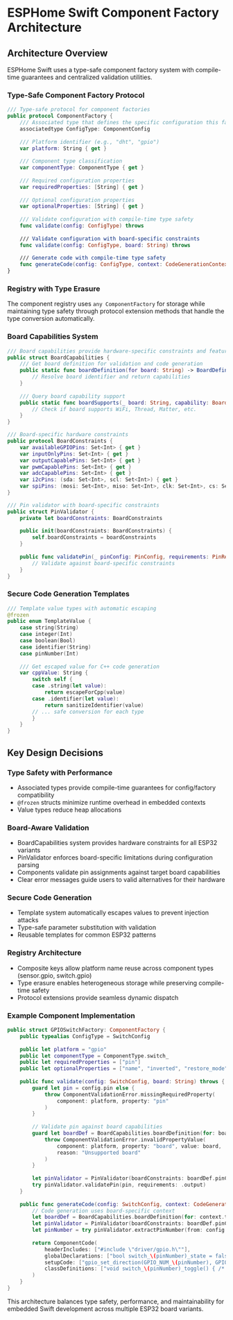 # ESPHome Swift Component Factory Architecture

## Architecture Overview

ESPHome Swift uses a type-safe component factory system with compile-time guarantees and centralized validation utilities.

### Type-Safe Component Factory Protocol

```swift
/// Type-safe protocol for component factories
public protocol ComponentFactory {
    /// Associated type that defines the specific configuration this factory accepts
    associatedtype ConfigType: ComponentConfig
    
    /// Platform identifier (e.g., "dht", "gpio")
    var platform: String { get }
    
    /// Component type classification
    var componentType: ComponentType { get }
    
    /// Required configuration properties
    var requiredProperties: [String] { get }
    
    /// Optional configuration properties  
    var optionalProperties: [String] { get }
    
    /// Validate configuration with compile-time type safety
    func validate(config: ConfigType) throws
    
    /// Validate configuration with board-specific constraints
    func validate(config: ConfigType, board: String) throws
    
    /// Generate code with compile-time type safety
    func generateCode(config: ConfigType, context: CodeGenerationContext) throws -> ComponentCode
}
```

### Registry with Type Erasure

The component registry uses `any ComponentFactory` for storage while maintaining type safety through protocol extension methods that handle the type conversion automatically.

### Board Capabilities System

```swift
/// Board capabilities provide hardware-specific constraints and features
public struct BoardCapabilities {
    /// Get board definition for validation and code generation
    public static func boardDefinition(for board: String) -> BoardDefinition? {
        // Resolve board identifier and return capabilities
    }
    
    /// Query board capability support
    public static func boardSupports(_ board: String, capability: BoardCapability) -> Bool {
        // Check if board supports WiFi, Thread, Matter, etc.
    }
}

/// Board-specific hardware constraints
public protocol BoardConstraints {
    var availableGPIOPins: Set<Int> { get }
    var inputOnlyPins: Set<Int> { get }
    var outputCapablePins: Set<Int> { get }
    var pwmCapablePins: Set<Int> { get }
    var adcCapablePins: Set<Int> { get }
    var i2cPins: (sda: Set<Int>, scl: Set<Int>) { get }
    var spiPins: (mosi: Set<Int>, miso: Set<Int>, clk: Set<Int>, cs: Set<Int>) { get }
}

/// Pin validator with board-specific constraints
public struct PinValidator {
    private let boardConstraints: BoardConstraints
    
    public init(boardConstraints: BoardConstraints) {
        self.boardConstraints = boardConstraints
    }
    
    public func validatePin(_ pinConfig: PinConfig, requirements: PinRequirements) throws {
        // Validate against board-specific constraints
    }
}
```

### Secure Code Generation Templates

```swift
/// Template value types with automatic escaping
@frozen
public enum TemplateValue {
    case string(String)
    case integer(Int)
    case boolean(Bool)
    case identifier(String)
    case pinNumber(Int)
    
    /// Get escaped value for C++ code generation
    var cppValue: String {
        switch self {
        case .string(let value):
            return escapeForCpp(value)
        case .identifier(let value):
            return sanitizeIdentifier(value)
        // ... safe conversion for each type
        }
    }
}
```

## Key Design Decisions

### Type Safety with Performance
- Associated types provide compile-time guarantees for config/factory compatibility
- `@frozen` structs minimize runtime overhead in embedded contexts
- Value types reduce heap allocations

### Board-Aware Validation
- BoardCapabilities system provides hardware constraints for all ESP32 variants
- PinValidator enforces board-specific limitations during configuration parsing
- Components validate pin assignments against target board capabilities
- Clear error messages guide users to valid alternatives for their hardware

### Secure Code Generation
- Template system automatically escapes values to prevent injection attacks
- Type-safe parameter substitution with validation
- Reusable templates for common ESP32 patterns

### Registry Architecture
- Composite keys allow platform name reuse across component types (sensor.gpio, switch.gpio)
- Type erasure enables heterogeneous storage while preserving compile-time safety
- Protocol extensions provide seamless dynamic dispatch

### Example Component Implementation

```swift
public struct GPIOSwitchFactory: ComponentFactory {
    public typealias ConfigType = SwitchConfig
    
    public let platform = "gpio"
    public let componentType = ComponentType.switch_
    public let requiredProperties = ["pin"]
    public let optionalProperties = ["name", "inverted", "restore_mode"]
    
    public func validate(config: SwitchConfig, board: String) throws {
        guard let pin = config.pin else {
            throw ComponentValidationError.missingRequiredProperty(
                component: platform, property: "pin"
            )
        }
        
        // Validate pin against board capabilities
        guard let boardDef = BoardCapabilities.boardDefinition(for: board) else {
            throw ComponentValidationError.invalidPropertyValue(
                component: platform, property: "board", value: board,
                reason: "Unsupported board"
            )
        }
        
        let pinValidator = PinValidator(boardConstraints: boardDef.pinConstraints)
        try pinValidator.validatePin(pin, requirements: .output)
    }
    
    public func generateCode(config: SwitchConfig, context: CodeGenerationContext) throws -> ComponentCode {
        // Code generation uses board-specific context
        let boardDef = BoardCapabilities.boardDefinition(for: context.targetBoard)!
        let pinValidator = PinValidator(boardConstraints: boardDef.pinConstraints)
        let pinNumber = try pinValidator.extractPinNumber(from: config.pin!)
        
        return ComponentCode(
            headerIncludes: ["#include \"driver/gpio.h\""],
            globalDeclarations: ["bool switch_\(pinNumber)_state = false;"],
            setupCode: ["gpio_set_direction(GPIO_NUM_\(pinNumber), GPIO_MODE_OUTPUT);"],
            classDefinitions: ["void switch_\(pinNumber)_toggle() { /* ... */ }"]
        )
    }
}
```

This architecture balances type safety, performance, and maintainability for embedded Swift development across multiple ESP32 board variants.